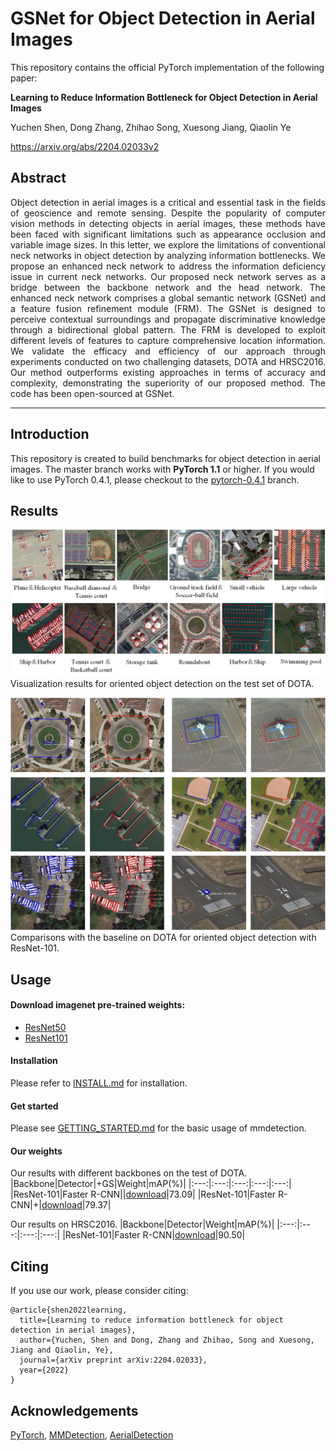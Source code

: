 
# GSNet for Object Detection in Aerial Images

This repository contains the official PyTorch implementation of the following paper:

**Learning to Reduce Information Bottleneck for Object Detection in Aerial Images**

Yuchen Shen, Dong Zhang, Zhihao Song, Xuesong Jiang, Qiaolin Ye

https://arxiv.org/abs/2204.02033v2

## Abstract
<p align="justify">
Object detection in aerial images is a critical and essential task in the fields of geoscience and remote sensing. Despite the popularity of computer vision methods in detecting objects in aerial images, these methods have been faced with significant limitations such as appearance occlusion and variable image sizes. In this letter, we explore the limitations of conventional neck networks in object detection by analyzing information bottlenecks. We propose an enhanced neck network to address the information deficiency issue in current neck networks. Our proposed neck network serves as a bridge between the backbone network and the head network. The enhanced neck network comprises a global semantic network (GSNet) and a feature fusion refinement module (FRM). The GSNet is designed to perceive contextual surroundings and propagate discriminative knowledge through a bidirectional global pattern. The FRM is developed to exploit different levels of features to capture comprehensive location information. We validate the efficacy and efficiency of our approach through experiments conducted on two challenging datasets, DOTA and HRSC2016. Our method outperforms existing approaches in terms of accuracy and complexity, demonstrating the superiority of our proposed method. The code has been open-sourced at GSNet.

****

## Introduction
This repository is created to build benchmarks for object detection in aerial images. The master branch works with **PyTorch 1.1** or higher. If you would like to use PyTorch 0.4.1, please checkout to the [pytorch-0.4.1](https://github.com/open-mmlab/mmdetection/tree/pytorch-0.4.1) branch.

## Results
![Different class results](/show/fig4.png)
Visualization results for oriented object detection on the test set of DOTA.

![Baseline and GSNet results](/show/fig3.png)
 Comparisons with the baseline on DOTA for oriented object detection with ResNet-101.

## Usage

#### Download imagenet pre-trained weights:
- [ResNet50](https://drive.google.com/file/d/1mQ9S0FzFpPHnocktH0DGVysufGt4tH0M/view?usp=sharing)
- [ResNet101](https://drive.google.com/file/d/1qlVf58T0fY4dddKst5i7-CL3DXhBi3Mp/view?usp=sharing)

#### Installation
Please refer to [INSTALL.md](INSTALL.md) for installation.

    
#### Get started
Please see [GETTING_STARTED.md](GETTING_STARTED.md) for the basic usage of mmdetection.

#### Our weights
Our results with different backbones on the test of DOTA.
|Backbone|Detector|+GS|Weight|mAP(%)|
|:---:|:---:|:---:|:---:|:---:|
|ResNet-101|Faster R-CNN||[download](https://github.com/ssyc123/GSNet/releases/download/v1.0/FastRCNN_DOTA_Baseline.pth)|73.09|
|ResNet-101|Faster R-CNN|+|[download](https://github.com/ssyc123/GSNet/releases/download/v1.0/FastRCNN_DOTA_GSNet.pth)|79.37|


Our results on HRSC2016.
|Backbone|Detector|Weight|mAP(%)|
|:---:|:---:|:---:|:---:|
|ResNet-101|Faster R-CNN|[download](https://github.com/ssyc123/GSNet/releases/download/v1.0/FastRcnn_HRSC_GSNet.pth)|90.50|


## Citing
If you use our work, please consider citing:
```
@article{shen2022learning,
  title={Learning to reduce information bottleneck for object detection in aerial images},
  author={Yuchen, Shen and Dong, Zhang and Zhihao, Song and Xuesong, Jiang and Qiaolin, Ye},
  journal={arXiv preprint arXiv:2204.02033},
  year={2022}
}
```

## Acknowledgements
[PyTorch](https://pytorch.org/), [MMDetection](https://github.com/open-mmlab/mmdetection), [AerialDetection](https://github.com/dingjiansw101/AerialDetection)
